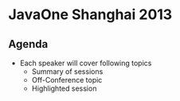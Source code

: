 # JavaOne Shanghai 2013 #

## Agenda ##

* Each speaker will cover following topics
    * Summary of sessions
    * Off-Conference topic
    * Highlighted session
